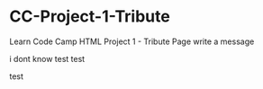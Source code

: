 # CC-Project-1-Tribute
Learn Code Camp HTML Project 1 - Tribute Page
write a message

i dont know
test
test

test
